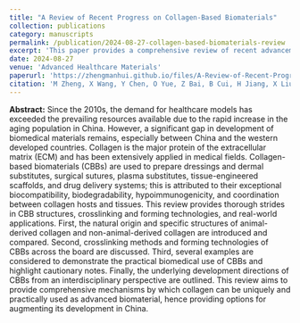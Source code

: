 ```yaml
---
title: "A Review of Recent Progress on Collagen-Based Biomaterials"
collection: publications
category: manuscripts
permalink: /publication/2024-08-27-collagen-based-biomaterials-review
excerpt: 'This paper provides a comprehensive review of recent advancements in collagen-based biomaterials, focusing on their applications in healthcare.'
date: 2024-08-27
venue: 'Advanced Healthcare Materials'
paperurl: 'https://zhengmanhui.github.io/files/A-Review-of-Recent-Progress-on-Collagen‐Based-Biomaterials.pdf'
citation: 'M Zheng, X Wang, Y Chen, O Yue, Z Bai, B Cui, H Jiang, X Liu. (2024). &quot;A Review of Recent Progress on Collagen-Based Biomaterials.&quot; <i>Advanced Healthcare Materials</i>, 12(16), 2202042.'
---
```


**Abstract:** Since the 2010s, the demand for healthcare models has exceeded the prevailing resources available due to the rapid increase in the aging population in China. However, a significant gap in development of biomedical materials remains, especially between China and the western developed countries. Collagen is the major protein of the extracellular matrix (ECM) and has been extensively applied in medical fields. Collagen-based biomaterials (CBBs) are used to prepare dressings and dermal substitutes, surgical sutures, plasma substitutes, tissue-engineered scaffolds, and drug delivery systems; this is attributed to their exceptional biocompatibility, biodegradability, hypoimmunogenicity, and coordination between collagen hosts and tissues. This review provides thorough strides in CBB structures, crosslinking and forming technologies, and real-world applications. First, the natural origin and specific structures of animal-derived collagen and non-animal-derived collagen are introduced and compared. Second, crosslinking methods and forming technologies of CBBs across the board are discussed. Third, several examples are considered to demonstrate the practical biomedical use of CBBs and highlight cautionary notes. Finally, the underlying development directions of CBBs from an interdisciplinary perspective are outlined. This review aims to provide comprehensive mechanisms by which collagen can be uniquely and practically used as advanced biomaterial, hence providing options for augmenting its development in China.
